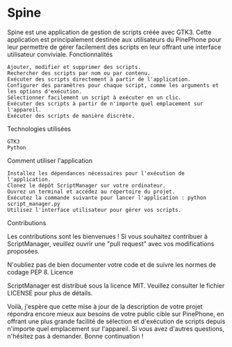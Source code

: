 <h1>Spine</h1>

Spine est une application de gestion de scripts créée avec GTK3. Cette application est principalement destinée aux utilisateurs du PinePhone pour leur permettre de gérer facilement des scripts en leur offrant une interface utilisateur conviviale.
Fonctionnalités

    Ajouter, modifier et supprimer des scripts.
    Rechercher des scripts par nom ou par contenu.
    Exécuter des scripts directement à partir de l'application.
    Configurer des paramètres pour chaque script, comme les arguments et les options d'exécution.
    Sélectionner facilement un script à exécuter en un clic.
    Exécuter des scripts à partir de n'importe quel emplacement sur l'appareil.
    Exécuter des scripts de manière discrète.

Technologies utilisées

    GTK3
    Python

Comment utiliser l'application

    Installez les dépendances nécessaires pour l'exécution de l'application.
    Clonez le dépôt ScriptManager sur votre ordinateur.
    Ouvrez un terminal et accédez au répertoire du projet.
    Exécutez la commande suivante pour lancer l'application : python script_manager.py
    Utilisez l'interface utilisateur pour gérer vos scripts.

Contributions

Les contributions sont les bienvenues ! Si vous souhaitez contribuer à ScriptManager, veuillez ouvrir une "pull request" avec vos modifications proposées.

N'oubliez pas de bien documenter votre code et de suivre les normes de codage PEP 8.
Licence

ScriptManager est distribué sous la licence MIT. Veuillez consulter le fichier LICENSE pour plus de détails.

Voilà, j'espère que cette mise à jour de la description de votre projet répondra encore mieux aux besoins de votre public cible sur PinePhone, en offrant une plus grande facilité de sélection et d'exécution de scripts depuis n'importe quel emplacement sur l'appareil. Si vous avez d'autres questions, n'hésitez pas à demander. Bonne continuation !
